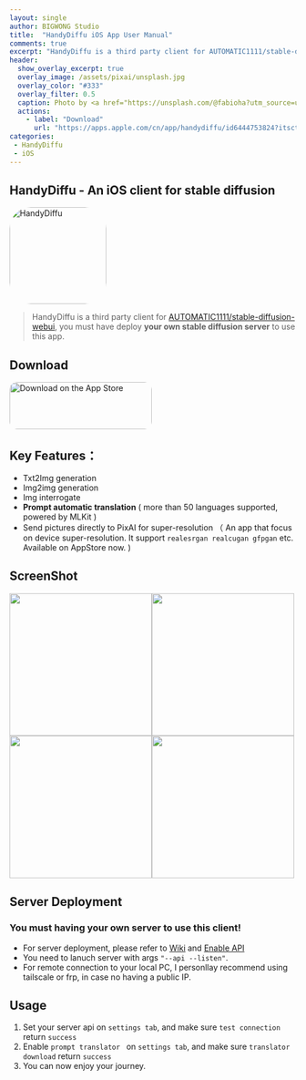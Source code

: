 ```yaml
---
layout: single
author: BIGWONG Studio
title:  "HandyDiffu iOS App User Manual"
comments: true
excerpt: "HandyDiffu is a third party client for AUTOMATIC1111/stable-diffusion-webui"
header:
  show_overlay_excerpt: true
  overlay_image: /assets/pixai/unsplash.jpg
  overlay_color: "#333"
  overlay_filter: 0.5
  caption: Photo by <a href="https://unsplash.com/@fabioha?utm_source=unsplash&utm_medium=referral&utm_content=creditCopyText">fabio</a> on <a href="https://unsplash.com/s/photos/tech?utm_source=unsplash&utm_medium=referral&utm_content=creditCopyText">Unsplash</a>
  actions:
    - label: "Download"
      url: "https://apps.apple.com/cn/app/handydiffu/id6444753824?itsct=apps_box_link&itscg=30200"
categories: 
 - HandyDiffu
 - iOS
---    
```


## HandyDiffu - An iOS client for stable diffusion
<a href="https://apps.apple.com/us/app/handydiffu/id6444753824?itscg=30200&amp;itsct=apps_box_appicon" style="width: 170px; height: 170px; border-radius: 22%; overflow: hidden; display: inline-block; vertical-align: middle;"><img src="https://is1-ssl.mzstatic.com/image/thumb/Purple122/v4/89/03/8d/89038df1-b49f-65e4-bca1-705f5bc3adde/AppIcon-1x_U007emarketing-0-10-0-85-220.png/540x540bb.jpg?h=656d6eb1ea5be1642ac7acaa6f72acf4" alt="HandyDiffu" style="width: 170px; height: 170px; border-radius: 22%; overflow: hidden; display: inline-block; vertical-align: middle;"></a>

> HandyDiffu is a third party client for [AUTOMATIC1111/stable-diffusion-webui](https://github.com/AUTOMATIC1111/stable-diffusion-webui), you must have deploy **your own stable diffusion server** to use this app.   

## Download
<a href="https://apps.apple.com/us/app/handydiffu/id6444753824?itsct=apps_box_badge&amp;itscg=30200" style="display: inline-block; overflow: hidden; border-radius: 13px; width: 250px; height: 83px;"><img src="https://tools.applemediaservices.com/api/badges/download-on-the-app-store/black/en-us?size=250x83&amp;releaseDate=1670457600?h=5f54c7eb62903eb727cd76f2a2e8a364" alt="Download on the App Store" style="border-radius: 13px; width: 250px; height: 83px;"></a>  

## Key Features：
- Txt2Img generation
- Img2img generation
- Img interrogate
- **Prompt automatic translation** ( more than 50 languages supported, powered by MLKit )
- Send pictures directly to PixAI for super-resolution （ An app that focus on device super-resolution. It support ```realesrgan realcugan gfpgan``` etc. Available on AppStore now. )  

## ScreenShot   
<img src="/assets/handydiffu/0.png" width="250"><img src="/assets/handydiffu/1.png" width="250"><img src="/assets/handydiffu/2.png" width="250"><img src="/assets/handydiffu/3.png" width="250">




## Server Deployment
### **You must having your own server to use this client!**
- For server deployment, please refer to [Wiki](https://github.com/AUTOMATIC1111/stable-diffusion-webui/wiki/Command-Line-Arguments-and-Settings) and [Enable API](https://github.com/AUTOMATIC1111/stable-diffusion-webui/wiki/API) 
- You need to lanuch server with args ```"--api --listen"```.   
- For remote connection to your local PC, I personllay recommend using tailscale or frp, in case no having a public IP.

## Usage
1. Set your server api on ```settings tab```, and make sure ```test connection``` return ```success```
2. Enable ```prompt translator ``` on ```settings tab```, and make sure ```translator download``` return ```success```
3. You can now enjoy your journey.




